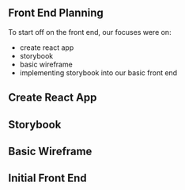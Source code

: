 ## Front End Planning

To start off on the front end, our focuses were on:
- create react app 
- storybook
- basic wireframe
- implementing storybook into our basic front end 

## Create React App 

## Storybook

## Basic Wireframe

## Initial Front End